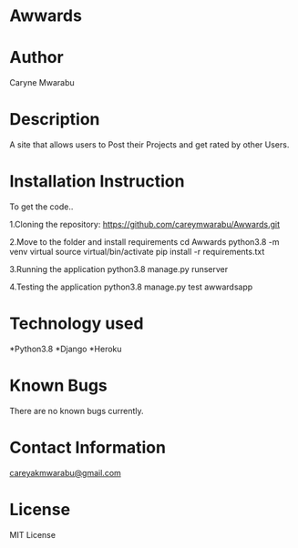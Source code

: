 # Awwards
# Author
Caryne Mwarabu
# Description
A site that allows users to Post their Projects and get rated by other Users.
# Installation Instruction
To get the code..

1.Cloning the repository:
https://github.com/careymwarabu/Awwards.git

2.Move to the folder and install requirements
cd Awwards
python3.8 -m venv virtual
source virtual/bin/activate
pip install -r requirements.txt

3.Running the application
python3.8 manage.py runserver

4.Testing the application
python3.8 manage.py test awwardsapp

# Technology used
*Python3.8
*Django
*Heroku

# Known Bugs
There are no known bugs currently.

# Contact Information
careyakmwarabu@gmail.com

# License
MIT License






